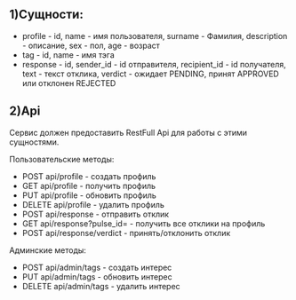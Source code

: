 ## 1)Сущности:
* profile - id, name - имя пользователя, surname - Фамилия, description - описание, sex - пол, age - возраст
* tag - id, name - имя тэга
* response - id, sender_id - id отправителя, recipient_id - id получателя, text - текст отклика, verdict - ожидает PENDING, принят APPROVED или отклонен REJECTED 

## 2)Api

Сервис должен предоставить RestFull Api для работы с этими сущностями.

Пользовательские методы:

* POST api/profile - создать профиль
* GET api/profile - получить профиль
* PUT api/profile - обновить профиль
* DELETE api/profile - удалить профиль
* POST api/response - отправить отклик
* GET api/response?pulse_id= - получить все отклики на профиль
* POST api/response/verdict - принять/отклонить отклик

Админские методы:

* POST api/admin/tags - создать интерес
* PUT api/admin/tags - обновить интерес
* DELETE api/admin/tags - удалить интерес 
